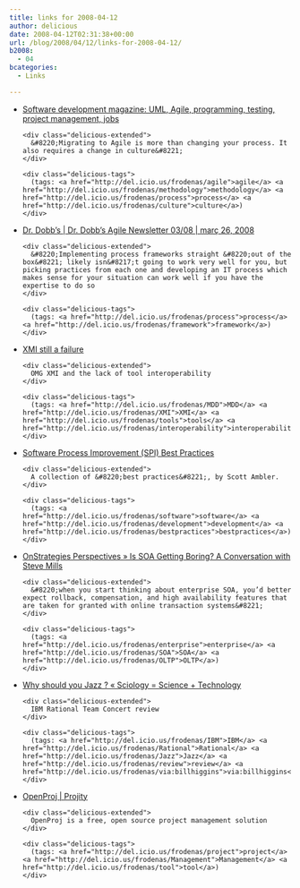 ```yaml
---
title: links for 2008-04-12
author: delicious
date: 2008-04-12T02:31:38+00:00
url: /blog/2008/04/12/links-for-2008-04-12/
b2008:
  - 04
bcategories:
  - Links

---
```

<ul class="delicious">
  <li>
    <div class="delicious-link">
      <a href="http://www.methodsandtools.com/archive/archive.php?id=70">Software development magazine: UML, Agile, programming, testing, project management, jobs</a>
    </div>
    
    <div class="delicious-extended">
      &#8220;Migrating to Agile is more than changing your process. It also requires a change in culture&#8221;
    </div>
    
    <div class="delicious-tags">
      (tags: <a href="http://del.icio.us/frodenas/agile">agile</a> <a href="http://del.icio.us/frodenas/methodology">methodology</a> <a href="http://del.icio.us/frodenas/process">process</a> <a href="http://del.icio.us/frodenas/culture">culture</a>)
    </div>
  </li>
  
  <li>
    <div class="delicious-link">
      <a href="http://www.ddj.com/architect/206905819?cid=Ambysoft">Dr. Dobb&#8217;s | Dr. Dobb&#8217;s Agile Newsletter 03/08 | març 26, 2008</a>
    </div>
    
    <div class="delicious-extended">
      &#8220;Implementing process frameworks straight &#8220;out of the box&#8221; likely isn&#8217;t going to work very well for you, but picking practices from each one and developing an IT process which makes sense for your situation can work well if you have the expertise to do so
    </div>
    
    <div class="delicious-tags">
      (tags: <a href="http://del.icio.us/frodenas/process">process</a> <a href="http://del.icio.us/frodenas/framework">framework</a>)
    </div>
  </li>
  
  <li>
    <div class="delicious-link">
      <a href="http://www.metacase.com/blogs/stevek/blogView?showComments=true&entry=3385202330">XMI still a failure</a>
    </div>
    
    <div class="delicious-extended">
      OMG XMI and the lack of tool interoperability
    </div>
    
    <div class="delicious-tags">
      (tags: <a href="http://del.icio.us/frodenas/MDD">MDD</a> <a href="http://del.icio.us/frodenas/XMI">XMI</a> <a href="http://del.icio.us/frodenas/tools">tools</a> <a href="http://del.icio.us/frodenas/interoperability">interoperability</a>)
    </div>
  </li>
  
  <li>
    <div class="delicious-link">
      <a href="http://www.ambysoft.com/essays/spiTips.html">Software Process Improvement (SPI) Best Practices</a>
    </div>
    
    <div class="delicious-extended">
      A collection of &#8220;best practices&#8221;, by Scott Ambler.
    </div>
    
    <div class="delicious-tags">
      (tags: <a href="http://del.icio.us/frodenas/software">software</a> <a href="http://del.icio.us/frodenas/development">development</a> <a href="http://del.icio.us/frodenas/bestpractices">bestpractices</a>)
    </div>
  </li>
  
  <li>
    <div class="delicious-link">
      <a href="http://www.onstrategies.com/blog/?p=286">OnStrategies Perspectives » Is SOA Getting Boring? A Conversation with Steve Mills</a>
    </div>
    
    <div class="delicious-extended">
      &#8220;when you start thinking about enterprise SOA, you’d better expect rollback, compensation, and high availability features that are taken for granted with online transaction systems&#8221;
    </div>
    
    <div class="delicious-tags">
      (tags: <a href="http://del.icio.us/frodenas/enterprise">enterprise</a> <a href="http://del.icio.us/frodenas/SOA">SOA</a> <a href="http://del.icio.us/frodenas/OLTP">OLTP</a>)
    </div>
  </li>
  
  <li>
    <div class="delicious-link">
      <a href="http://sureshkrishna.wordpress.com/2008/04/04/why-should-you-jazz/">Why should you Jazz ? « Sciology = Science + Technology</a>
    </div>
    
    <div class="delicious-extended">
      IBM Rational Team Concert review
    </div>
    
    <div class="delicious-tags">
      (tags: <a href="http://del.icio.us/frodenas/IBM">IBM</a> <a href="http://del.icio.us/frodenas/Rational">Rational</a> <a href="http://del.icio.us/frodenas/Jazz">Jazz</a> <a href="http://del.icio.us/frodenas/review">review</a> <a href="http://del.icio.us/frodenas/via:billhiggins">via:billhiggins</a>)
    </div>
  </li>
  
  <li>
    <div class="delicious-link">
      <a href="http://openproj.org/openproj">OpenProj | Projity</a>
    </div>
    
    <div class="delicious-extended">
      OpenProj is a free, open source project management solution
    </div>
    
    <div class="delicious-tags">
      (tags: <a href="http://del.icio.us/frodenas/project">project</a> <a href="http://del.icio.us/frodenas/Management">Management</a> <a href="http://del.icio.us/frodenas/tool">tool</a>)
    </div>
  </li>
</ul>
